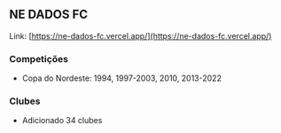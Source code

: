 ## NE DADOS FC
Link: [https://ne-dados-fc.vercel.app/](https://ne-dados-fc.vercel.app/)

### Competições
* Copa do Nordeste: 1994, 1997-2003, 2010, 2013-2022

### Clubes
* Adicionado 34 clubes